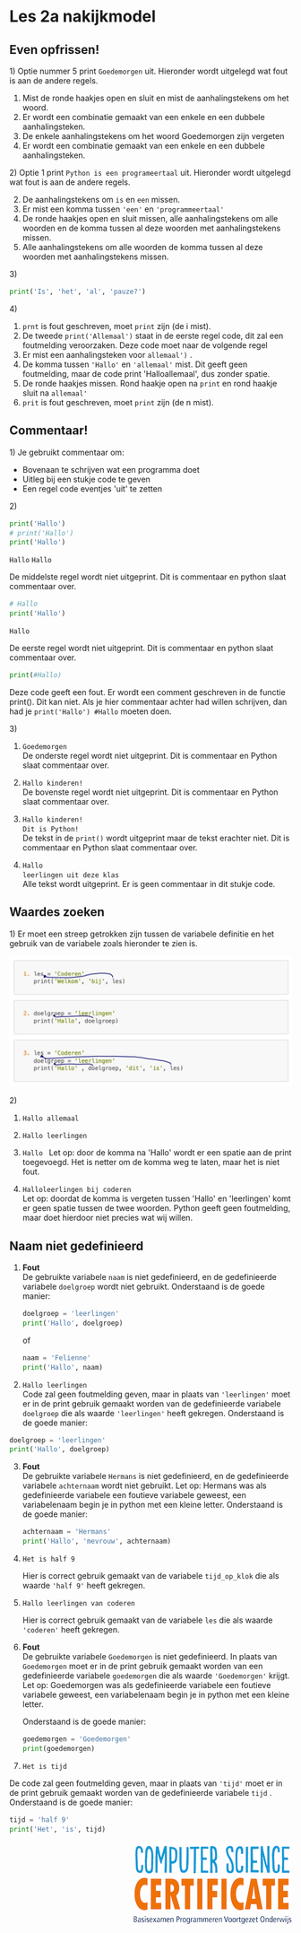 # Les 2a nakijkmodel

## Even opfrissen!

1\) Optie nummer 5 print `Goedemorgen` uit. Hieronder wordt uitgelegd wat fout is aan de andere regels.

1. Mist de ronde haakjes open en sluit en mist de aanhalingstekens om het woord.
2. Er wordt een combinatie gemaakt van een enkele en een dubbele aanhalingsteken. 
3. De enkele aanhalingstekens om het woord Goedemorgen zijn vergeten
4. Er wordt een combinatie gemaakt van een enkele en een dubbele aanhalingsteken. 

2\) Optie 1 print `Python is een programeertaal` uit. Hieronder wordt uitgelegd wat fout is aan de andere regels.

2. De aanhalingstekens om `is` en `een` missen. 
3. Er mist een komma tussen `'een'` en `'programmeertaal'`
4. De ronde haakjes open en sluit missen, alle aanhalingstekens om alle woorden en de komma tussen al deze woorden met aanhalingstekens missen.
5. Alle aanhalingstekens om alle woorden de komma tussen al deze woorden met aanhalingstekens missen.

3\)

   ```python
   print('Is', 'het', 'al', 'pauze?')
   ```

4\) 

1. `prnt` is fout geschreven, moet `print` zijn (de i mist).
2. De tweede `print('Allemaal')` staat in de eerste regel code, dit zal een foutmelding veroorzaken. Deze code moet naar de volgende regel
3. Er mist een aanhalingsteken voor `allemaal')` .
4. De komma tussen `'Hallo'` en `'allemaal'` mist. Dit geeft geen foutmelding, maar de code print 'Halloallemaal', dus zonder spatie.
5. De ronde haakjes missen. Rond haakje open na `print` en rond haakje sluit na `allemaal'`
6. `prit` is fout geschreven, moet `print` zijn (de n mist).

## Commentaar! 

1\) Je gebruikt commentaar om:
- Bovenaan te schrijven wat een programma doet
- Uitleg bij een stukje code te geven 
- Een regel code eventjes 'uit' te zetten

2\) 
```python
print('Hallo')                            
# print('Hallo')                        
print('Hallo')  
```

`Hallo`
`Hallo`

De middelste regel wordt niet uitgeprint. Dit is commentaar en python slaat commentaar over.

```python
# Hallo
print('Hallo')
```

`Hallo`

De eerste regel wordt niet uitgeprint. Dit is commentaar en python slaat commentaar over.
 
```python
print(#Hallo)   
```

Deze code geeft een fout. Er wordt een comment geschreven in de functie print(). Dit kan niet. Als je hier commentaar achter had willen schrijven, dan had je 
`print('Hallo') #Hallo` moeten doen. 

3\) 

1. `Goedemorgen`  
   De onderste regel wordt niet uitgeprint. Dit is commentaar en Python slaat commentaar over.

2. `Hallo kinderen!`  
   De bovenste regel wordt niet uitgeprint. Dit is commentaar en Python slaat commentaar over.
   
3. `Hallo kinderen!`  
   `Dit is Python!`    
   De tekst in de `print()` wordt uitgeprint maar de tekst erachter niet. Dit is commentaar en Python slaat commentaar over.

4. `Hallo`  
   `leerlingen uit deze klas`  
   Alle tekst wordt uitgeprint. Er is geen commentaar in dit stukje code. 

## Waardes zoeken

1\) Er moet een streep getrokken zijn tussen de variabele definitie en het gebruik van de variabele zoals hieronder te zien is.

<img src="../../img/les2a_waardeszoeken.png">  

2\)

1. `Hallo allemaal` 

2. `Hallo leerlingen`
   
3. `Hallo ` 
Let op: door de komma na 'Hallo' wordt er een spatie aan de print toegevoegd. Het is netter om de komma weg te laten, maar het is niet fout.

4. `Halloleerlingen bij coderen`  
Let op: doordat de komma is vergeten tussen 'Hallo' en 'leerlingen' komt er geen spatie tussen de twee woorden. Python geeft geen foutmelding, maar doet hierdoor niet precies wat wij willen.

## Naam niet gedefinieerd

1. **Fout**  
   De gebruikte variabele `naam` is niet gedefinieerd, en de gedefinieerde variabele `doelgroep` wordt niet gebruikt. Onderstaand is de goede manier:

   ```python
   doelgroep = 'leerlingen'
   print('Hallo', doelgroep)
   ```

   of

   ```python
   naam = 'Felienne'
   print('Hallo', naam)
   ```

2. `Hallo leerlingen`  
Code zal geen foutmelding geven, maar in plaats van `'leerlingen'` moet er in de print gebruik gemaakt worden van de gedefinieerde variabele `doelgroep` die als waarde `'leerlingen'` heeft gekregen. Onderstaand is de goede manier:

  ```python
  doelgroep = 'leerlingen'
  print('Hallo', doelgroep)
  ```
  
3. **Fout**  
   De gebruikte variabele `Hermans` is niet gedefinieerd, en de gedefinieerde variabele `achternaam` wordt niet gebruikt. Let op: Hermans was als gedefinieerde variabele een foutieve variabele geweest, een variabelenaam begin je in python met een kleine letter. Onderstaand is de goede manier:

   ```python
   achternaam = 'Hermans'
   print('Hallo', 'mevrouw', achternaam)
   ```

4. `Het is half 9`

   Hier is correct gebruik gemaakt van de variabele `tijd_op_klok` die als waarde `'half 9'` heeft gekregen.

5. `Hallo leerlingen van coderen`

   Hier is correct gebruik gemaakt van de variabele `les` die als waarde `'coderen'` heeft gekregen.


6. **Fout**  
   De gebruikte variabele `Goedemorgen` is niet gedefinieerd. In plaats van `Goedemorgen` moet er in de print gebruik gemaakt worden van een gedefinieerde variabele `goedemorgen` die als waarde `'Goedemorgen'` krijgt.
   Let op: Goedemorgen was als gedefinieerde variabele een foutieve variabele geweest, een variabelenaam begin je in python met een kleine letter. 
   
   Onderstaand is de goede manier:

   ```python
   goedemorgen = 'Goedemorgen'
   print(goedemorgen)
   ```

7. `Het is tijd`

  De code zal geen foutmelding geven, maar in plaats van `'tijd'` moet er in de print gebruik gemaakt worden van de gedefinieerde variabele `tijd` . Onderstaand is de goede manier:

  ```python
  tijd = 'half 9'
  print('Het', 'is', tijd)
  ```

<img src="../../img/logoCSCert_10cm.jpg" align="right">